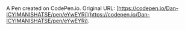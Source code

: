 # 

A Pen created on CodePen.io. Original URL: [https://codepen.io/Dan-ICYIMANISHATSE/pen/eYwEYRj](https://codepen.io/Dan-ICYIMANISHATSE/pen/eYwEYRj).

